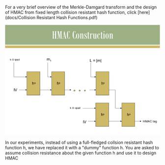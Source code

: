 For a very brief overview of the Merkle-Damgard transform and the design of HMAC from fixed length collision resistant hash function, click [here](docs/Collision Resistant Hash Functions.pdf)

<img src="images/image6.png">


In our experiments, instead of using a full-fledged collsion resistant hash function h, we have replaced it with a "dummy" function h. You are asked to assume collision resistance about the given function h and use it to design HMAC 